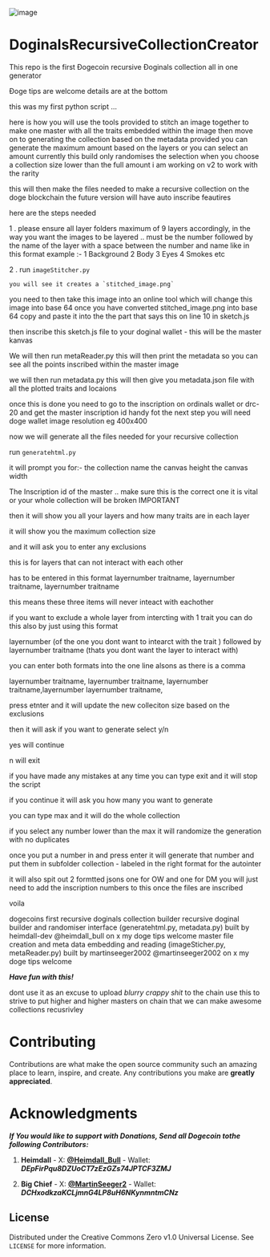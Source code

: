 ![image](https://github.com/GreatApe42069/DoginalsRecursiveCollectionCreator/assets/153969184/7e6a054d-7894-47f8-9979-97a9a187f026)

# DoginalsRecursiveCollectionCreator

This repo is  the first Đogecoin recursive Đoginals collection all in one  generator

Đoge tips are welcome details are at the bottom

this was my first python script ...

here is how you will use the tools provided to stitch an image together to make one master with all the traits embedded within the image
then move on to generating the collection based on the metadata provided
you can generate the maximum amount based on the layers or you can select an amount 
currently this build only randomises the selection when you choose a collection size lower than the full amount
i am working on v2 to work with the rarity 

this will then make the files needed to make a recursive collection on the doge blockchain
the future version will have auto inscribe feautires

here are the steps needed 

1 . please ensure all layer folders maximum of 9 layers accordingly, in the way you want the images to be layered ..
    must be the number followed by the name of the layer with a space between the number and name like in this format
    example :- 1 Background
               2 Body
               3 Eyes
               4 Smokes
               etc

2 . run `imageStitcher.py`
    
    you will see it creates a `stitched_image.png`

you need to then take this image into an online tool which will change this image into base 64 
once you have converted stitched_image.png into base 64 copy and paste it into the the part that says this <Your Stiched Image in base64> on line 10 in sketch.js

then inscribe this sketch.js file to your doginal wallet - this will be the master kanvas 

We will then run metaReader.py 
this will then print the metadata so you can see all the points inscribed within the master image 

we will then run metadata.py
this will then give you  metadata.json file with all the plotted traits and locaions 

once this is done you need to go to the inscription on ordinals wallet or drc-20 and get the master inscription id handy fot the next step
you will need doge wallet 
              image resolution eg 400x400

now we will generate all the files needed for your recursive collection

run `generatehtml.py`

it will prompt you for:-
the collection name 
the canvas height
the canvas width

The Inscription id of the master .. make sure this is the correct one it is vital or your whole collection will be broken IMPORTANT

then it will show you all your layers  and how many traits are in each layer 

it will show you the maximum collection size 

and it will ask you to enter any exclusions 

this is for layers that can not interact with each other 

has to be entered in this format layernumber traitname, layernumber traitname, layernumber traitname

this means these three items will never inteact with eachother 

if you want to exclude a whole layer from intercting with 1 trait you can do this also by just using this format

layernumber (of the one you dont want to intearct with the trait ) followed by layernumber traitname (thats you dont want the layer to interact with)

you can enter both formats into the one line alsons as there is a comma 

layernumber traitname, layernumber traitname, layernumber traitname,layernumber layernumber traitname, 

press etnter and it will update the new colleciton size based on the exclusions

then it will ask if you want to generate select y/n 

yes will continue 

n will exit 

if you have  made any mistakes at any time you can type exit and it will stop the script

if you continue it will ask you how many you want to generate 

you can type max and it will do the whole collection

if you select any number lower than the max it will randomize the generation with no duplicates

once you put a number in and press enter it will generate that number and put them in subfolder collection - labeled in the right format for the autointer 

it will also spit out 2 formtted jsons one for OW and one for DM you will just need to add the inscription numbers to this once the files are inscribed 

voila 

dogecoins first recursive doginals collection builder
recursive doginal builder and randomiser interface (generatehtml.py, metadata.py) built by heimdall-dev @heimdall_bull on x my doge tips welcome 
master file creation and meta data embedding and reading (imageSticher.py, metaReader.py) built by martinseeger2002 @martinseeger2002 on x my doge tips welcome 

***Have fun with this!*** 

dont use it as an excuse to upload *blurry crappy shit* to the chain use this to strive to put higher and higher masters on chain that we can make awesome collections recusrivley 

# Contributing

Contributions are what make the open source community such an amazing place to learn, inspire, and create. Any contributions you make are **greatly appreciated**.

# Acknowledgments

***If You would like to support with Donations, Send all Dogecoin tothe following Contributors:***

1. **Heimdall** - X: <a href="https://x.com/Heimdall_Bull"><strong>@Heimdall_Bull</strong></a> - Wallet: ***DEpFirPqu8DZUoCT7zEzGZs74JPTCF3ZMJ***

2. **Big Chief** - X: <a href="https://x.com/martinseeger2"><strong>@MartinSeeger2</strong></a> - Wallet: ***DCHxodkzaKCLjmnG4LP8uH6NKynmntmCNz***

## License

Distributed under the Creative Commons Zero v1.0 Universal License. See `LICENSE` for more information.
